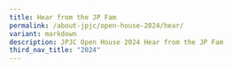 ```yaml
---
title: Hear from the JP Fam
permalink: /about-jpjc/open-house-2024/hear/
variant: markdown
description: JPJC Open House 2024 Hear from the JP Fam
third_nav_title: "2024"
---
```

<div align="justify" hidden="">

<h3><center>Hear from our JPJC family #WHYJP is the college for you!</center></h3>
	
	
<h4><center>Have a vicarious experience of a day in the lives of JPJC students!</center></h4>
<iframe allowfullscreen="" allow="accelerometer; autoplay; clipboard-write; encrypted-media; gyroscope; picture-in-picture; web-share" frameborder="0" title="YouTube video player" src="https://www.youtube.com/embed/z9U1hcVUypE?si=K0SL3hKwJtNP8QcY" width="100%" height="300"></iframe>	
	
	
<h4><center>Let us take a trip down the memory lane and witness these outstanding events of #JPFam in 2023 that makes JP #WHYJP!	</center></h4>
<iframe allowfullscreen="" allow="accelerometer; autoplay; clipboard-write; encrypted-media; gyroscope; picture-in-picture; web-share" frameborder="0" title="A trip down the memory lane - #JPFam in 2023" src="https://www.youtube.com/embed/AX3YRUVcV7c" height="300" width="100%"></iframe>
	
<h4><center>Unsure of how to get to JPJC by public transport?	</center></h4>
<iframe allowfullscreen="" allow="accelerometer; autoplay; clipboard-write; encrypted-media; gyroscope; picture-in-picture; web-share" frameborder="0" title="Unsure of how to get to JPJC by public transport?" src="https://www.youtube.com/embed/7BD8HZvQVBg" height="300" width="100%"></iframe>
	
<h4><center>We’re JP students, of course we …</center></h4>
<iframe allowfullscreen="" allow="accelerometer; autoplay; clipboard-write; encrypted-media; gyroscope; picture-in-picture; web-share" frameborder="0" title="We're JP students, of course we..." src="https://www.youtube.com/embed/EWFOsYysDQk" height="300" width="100%"></iframe>	
	
</div>